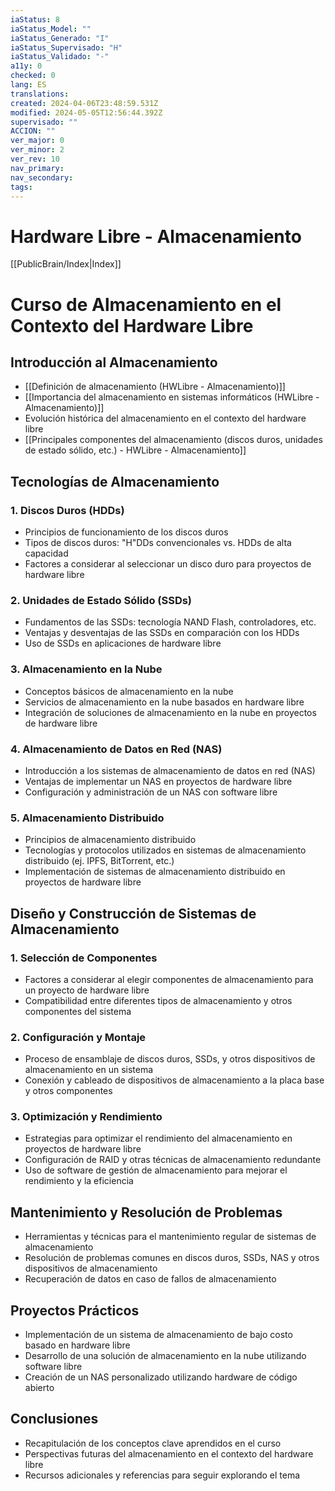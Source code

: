 ```yaml
---
iaStatus: 8
iaStatus_Model: ""
iaStatus_Generado: "I"
iaStatus_Supervisado: "H"
iaStatus_Validado: "-"
a11y: 0
checked: 0
lang: ES
translations: 
created: 2024-04-06T23:48:59.531Z
modified: 2024-05-05T12:56:44.392Z
supervisado: ""
ACCION: ""
ver_major: 0
ver_minor: 2
ver_rev: 10
nav_primary: 
nav_secondary: 
tags:
---
```

# Hardware Libre - Almacenamiento

[[PublicBrain/Index|Index]]

# Curso de Almacenamiento en el Contexto del Hardware Libre

## Introducción al Almacenamiento

- [[Definición de almacenamiento (HWLibre - Almacenamiento)]]
- [[Importancia del almacenamiento en sistemas informáticos (HWLibre - Almacenamiento)]]
- Evolución histórica del almacenamiento en el contexto del hardware libre
- [[Principales componentes del almacenamiento (discos duros, unidades de estado sólido, etc.) - HWLibre - Almacenamiento]]

## Tecnologías de Almacenamiento

### 1. Discos Duros (HDDs)

- Principios de funcionamiento de los discos duros
- Tipos de discos duros: "H"DDs convencionales vs. HDDs de alta capacidad
- Factores a considerar al seleccionar un disco duro para proyectos de hardware libre

### 2. Unidades de Estado Sólido (SSDs)

- Fundamentos de las SSDs: tecnología NAND Flash, controladores, etc.
- Ventajas y desventajas de las SSDs en comparación con los HDDs
- Uso de SSDs en aplicaciones de hardware libre

### 3. Almacenamiento en la Nube

- Conceptos básicos de almacenamiento en la nube
- Servicios de almacenamiento en la nube basados en hardware libre
- Integración de soluciones de almacenamiento en la nube en proyectos de hardware libre

### 4. Almacenamiento de Datos en Red (NAS)

- Introducción a los sistemas de almacenamiento de datos en red (NAS)
- Ventajas de implementar un NAS en proyectos de hardware libre
- Configuración y administración de un NAS con software libre

### 5. Almacenamiento Distribuido

- Principios de almacenamiento distribuido
- Tecnologías y protocolos utilizados en sistemas de almacenamiento distribuido (ej. IPFS, BitTorrent, etc.)
- Implementación de sistemas de almacenamiento distribuido en proyectos de hardware libre

## Diseño y Construcción de Sistemas de Almacenamiento

### 1. Selección de Componentes

- Factores a considerar al elegir componentes de almacenamiento para un proyecto de hardware libre
- Compatibilidad entre diferentes tipos de almacenamiento y otros componentes del sistema

### 2. Configuración y Montaje

- Proceso de ensamblaje de discos duros, SSDs, y otros dispositivos de almacenamiento en un sistema
- Conexión y cableado de dispositivos de almacenamiento a la placa base y otros componentes

### 3. Optimización y Rendimiento

- Estrategias para optimizar el rendimiento del almacenamiento en proyectos de hardware libre
- Configuración de RAID y otras técnicas de almacenamiento redundante
- Uso de software de gestión de almacenamiento para mejorar el rendimiento y la eficiencia

## Mantenimiento y Resolución de Problemas

- Herramientas y técnicas para el mantenimiento regular de sistemas de almacenamiento
- Resolución de problemas comunes en discos duros, SSDs, NAS y otros dispositivos de almacenamiento
- Recuperación de datos en caso de fallos de almacenamiento

## Proyectos Prácticos

- Implementación de un sistema de almacenamiento de bajo costo basado en hardware libre
- Desarrollo de una solución de almacenamiento en la nube utilizando software libre
- Creación de un NAS personalizado utilizando hardware de código abierto

## Conclusiones

- Recapitulación de los conceptos clave aprendidos en el curso
- Perspectivas futuras del almacenamiento en el contexto del hardware libre
- Recursos adicionales y referencias para seguir explorando el tema
